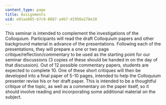 ```yaml
---
content_type: page
title: Assignments
uid: e01aa985-b7c8-8687-a4b7-d1956e278e10
---
```


This seminar is intended to complement the investigations of the Colloquium. Participants will read the draft Colloquium papers and other background material in advance of the presentations. Following each of the presentations, they will prepare a one or two page critique/reflection/commentary to be used as the starting point for our seminar discussions (3 copies of these should be handed in on the day of that discussion). Out of 12 possible commentary papers, students are expected to complete 10. One of these short critiques will then be developed into a final paper of 5-10 pages, intended to help the Colloquium presenter revise his or her draft paper. This is intended to be a thoughtful critique of the topic, as well as a commentary on the paper itself, so it should involve reading and incorporating some additional material on the subject.